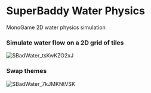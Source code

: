 # SuperBaddy Water Physics
MonoGame 2D water physics simulation

### Simulate water flow on a 2D grid of tiles
![SBadWater_tsKwKZO2xJ](https://github.com/urbanyeti/sbad-water/assets/740011/d59eb1d3-96ec-4aae-beca-eac06a991125)

### Swap themes
![SBadWater_7kJMKNtVSK](https://github.com/urbanyeti/sbad-water/assets/740011/305bda38-f071-438d-9ff5-89aae148fa07)

